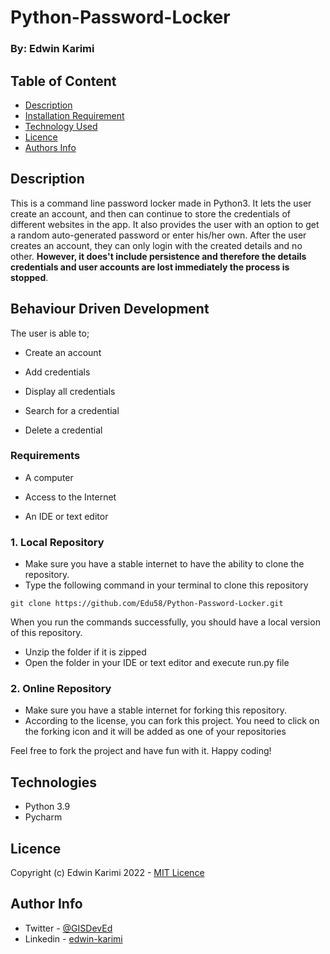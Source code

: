 # Python-Password-Locker

### By: Edwin Karimi

## Table of Content

- [Description](#description)
- [Installation Requirement](#usage)
- [Technology Used](#technologies)
- [Licence](#licence)
- [Authors Info](#author-info)

## Description

This is a command line password locker made in Python3. It lets the user create an account, and then can continue to store the credentials of different websites in the app. It also provides the user with an option to get a random auto-generated password or enter his/her own. After the user creates an account, they can only login with the created details and no other. <b>However, it does't include persistence and therefore the details credentials and user accounts are lost immediately the process is stopped</b>.  


## Behaviour Driven Development

The user is able to;

- Create an account

- Add credentials
- Display all credentials

- Search for a credential
- Delete a credential


### Requirements

- A computer

- Access to the Internet
- An IDE or text editor

### 1. Local Repository

- Make sure you have a stable internet to have the ability to clone the repository.
- Type the following command in your terminal to clone this repository

```
git clone https://github.com/Edu58/Python-Password-Locker.git
```

When you run the commands successfully, you should have a local version of this repository.

- Unzip the folder if it is zipped
- Open the folder in your IDE or text editor and execute run.py file


### 2. Online Repository

- Make sure you have a stable internet for forking this repository.
- According to the license, you can fork this project. You need to click on the forking icon and it will be added as one of your repositories

Feel free to fork the project and have fun with it. Happy coding!

## Technologies

- Python 3.9
- Pycharm

## Licence

Copyright (c) Edwin Karimi 2022 - [MIT Licence](LICENSE)

## Author Info

- Twitter - [@GISDevEd](https://twitter.com/GISDevEd)
- Linkedin - [edwin-karimi](https://www.linkedin.com/in/edwin-karimi/)
